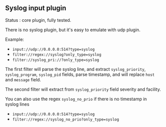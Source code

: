 Syslog input plugin
---

Status : core plugin, fully tested.

There is no syslog plugin, but it's easy to emulate with udp plugin.

Example:

* ``input://udp://0.0.0.0:514?type=syslog``
* ``filter://regex://syslog?only_type=syslog``
* ``filter://syslog_pri://?only_type=syslog``

The first filter will parse the syslog line, and extract ``syslog_priority``, ``syslog_program``, ``syslog_pid`` fields,
parse timestamp, and will replace ``host`` and ``message`` field.

The second filter will extract from ``syslog_priority`` field severity and facility.

You can also use the regex ``syslog_no_prio`` if there is no timestamp in syslog lines

* ``input://udp://0.0.0.0:514?type=syslog``
* ``filter://regex://syslog_no_prio?only_type=syslog``
